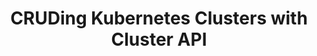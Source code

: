 ---
title: "CRUDing Kubernetes Clusters with Cluster API"
description: "These days k8s namespaces don't provide enough isolation for our cloud native experiments. It's much easier to give a user the whole cluster to play with. Let them to break it; repeat. However, this assumes the cluster creation and deletion is an easy thing to do. Also there should be a nice API for that, not just some 5 years old web. Have you ever heard about clusterctl? If not, then come to this talk to learn how easy it is to start using it. If yes, then come to this talk to learn how hard it is to use it in production. Cluster API (CAPI) is a unique standardization effort among multiple cloud providers such as GCP, AWS, Azure but can also work with on-prem solutions such as OpenStack, KVM or vSphere. It allows you to dedicate one cluster in your infra as a control plane for creating the workload clusters. If you are into self-replicating robots, you are going to love this API!"
link: "https://community.cncf.io/events/details/cncf-kcd-czech-slovak-presents-kubernetes-community-days-czech-slovak-2023/"
tags: ["Cluster-API", "KCD", "kubernetes"]
weight: 55
year: 2023
draft: false
---